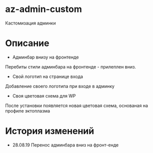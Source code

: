 # az-admin-custom
Кастомизация админки

# Описание
- Админбар внизу на фронтенде

Перебиты стили админбара на фронтенде - прилеплен вниз.

- Свой логотип на странице входа

Добавление своего логотипа при входе в админку

- Своя цветовая схема для WP 

После установки появляется новая цветовая схема, основаная на профиле эктоплазма 

# История изменений

- 28.08.19 Перенос админбара вниз на фронт-енде
